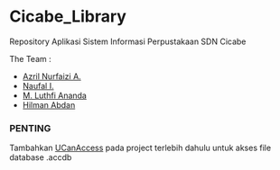 # Cicabe_Library
Repository Aplikasi Sistem Informasi Perpustakaan SDN Cicabe

The Team :
- [Azril Nurfaizi A.](https://github.com/Ein13)
- [Naufal I.](https://github.com/syelow1)
- [M. Luthfi Ananda](https://github.com/muhluthfi100)
- [Hilman Abdan](https://github.com/mystald)


### PENTING
Tambahkan [UCanAccess](http://ucanaccess.sourceforge.net/site.html) pada project terlebih dahulu untuk akses file database .accdb
